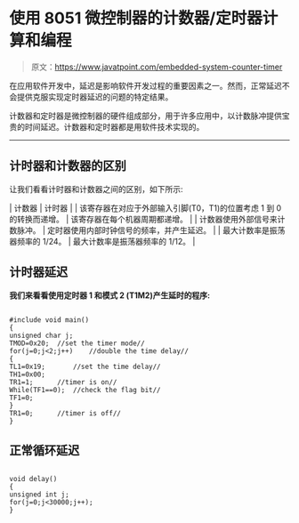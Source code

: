# 使用 8051 微控制器的计数器/定时器计算和编程

> 原文：<https://www.javatpoint.com/embedded-system-counter-timer>

在应用软件开发中，延迟是影响软件开发过程的重要因素之一。然而，正常延迟不会提供克服实现定时器延迟的问题的特定结果。

计数器和定时器是微控制器的硬件组成部分，用于许多应用中，以计数脉冲提供宝贵的时间延迟。计数器和定时器都是用软件技术实现的。

* * *

## 计时器和计数器的区别

让我们看看计时器和计数器之间的区别，如下所示:

| 计数器 | 计时器 |
| 该寄存器在对应于外部输入引脚(T0，T1)的位置考虑 1 到 0 的转换而递增。 | 该寄存器在每个机器周期都递增。 |
| 计数器使用外部信号来计数脉冲。 | 定时器使用内部时钟信号的频率，并产生延迟。 |
| 最大计数率是振荡器频率的 1/24。 | 最大计数率是振荡器频率的 1/12。 |

## 计时器延迟

**我们来看看使用定时器 1 和模式 2 (T1M2)产生延时的程序:**

```

#include void main()
{
unsigned char j;
TMOD=0x20; 	//set the timer mode//
for(j=0;j<2;j++) 	//double the time delay//
{
TL1=0x19; 		//set the time delay//
TH1=0x00;
TR1=1; 		//timer is on//
While(TF1==0); 	//check the flag bit//
TF1=0;
}
TR1=0; 		//timer is off//
} 
```

## 正常循环延迟

```

void delay()
{
unsigned int j;
for(j=0;j<30000;j++);
}

```